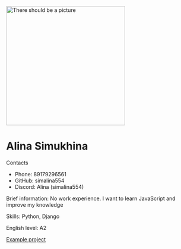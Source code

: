 
<head>
</head>
<body>
<img src='bf510b530d0d6b52384a72228730141d.jpg' alt='There should be a picture' width='320px'>
<div>
<h1>Alina Simukhina</h1>
<p>Contacts</p>
<ul>
<li>Phone: 89179296561</li>
<li>GitHub: simalina554</li>
<li>Discord: Alina (simalina554)</li>
</ul>
<p>Brief information: 
No work experience. I want to learn JavaScript and improve my knowledge</p>
<p>Skills: Python, Django</p>
<p>English level: A2</p>
  <p><a href='https://github.com/simalina554/webHtml/tree/main/miniWebsite'>Example project</a></p>
</div>
</body>

